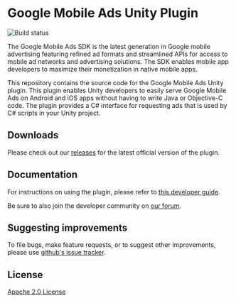Google Mobile Ads Unity Plugin
==============================

![Build status](https://github.com/googleads/googleads-mobile-unity/workflows/Build%20Status/badge.svg?branch=master)

The Google Mobile Ads SDK is the latest generation in Google mobile advertising
featuring refined ad formats and streamlined APIs for access to mobile ad
networks and advertising solutions. The SDK enables mobile app developers to
maximize their monetization in native mobile apps.

This repository contains the source code for the Google Mobile Ads Unity
plugin. This plugin enables Unity developers to easily serve Google Mobile Ads
on Android and iOS apps without having to write Java or Objective-C code.
The plugin provides a C# interface for requesting ads that is used by C#
scripts in your Unity project.

Downloads
----------
Please check out our
[releases](//github.com/googleads/googleads-mobile-unity/releases)
for the latest official version of the plugin.

Documentation
--------------
For instructions on using the plugin, please refer to
[this developer guide](//firebase.google.com/docs/admob/unity/start).

Be sure to also join the developer community on
[our forum](//groups.google.com/forum/#!categories/google-admob-ads-sdk/game-engines).

Suggesting improvements
------------------------
To file bugs, make feature requests, or to suggest other improvements,
please use [github's issue tracker](//github.com/googleads/googleads-mobile-unity/issues).

License
-------
[Apache 2.0 License](http://www.apache.org/licenses/LICENSE-2.0.html)
